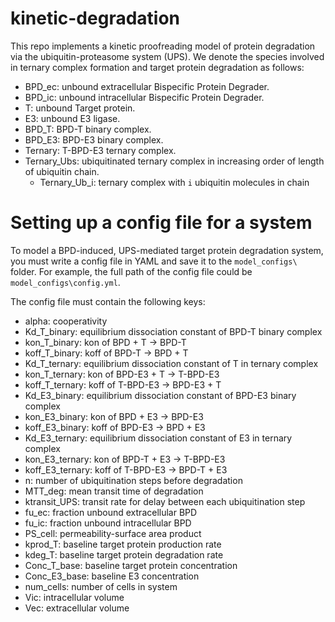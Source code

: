 # kinetic-degradation
This repo implements a kinetic proofreading model of protein degradation via the ubiquitin-proteasome system (UPS).
We denote the species involved in ternary complex formation and target protein degradation as follows:

* BPD_ec: unbound extracellular Bispecific Protein Degrader.
* BPD_ic: unbound intracellular Bispecific Protein Degrader.
* T: unbound Target protein.
* E3: unbound E3 ligase.
* BPD_T: BPD-T binary complex.
* BPD_E3: BPD-E3 binary complex.
* Ternary: T-BPD-E3 ternary complex.
* Ternary_Ubs: ubiquitinated ternary complex in increasing order of length of ubiquitin chain.
  * Ternary_Ub_i: ternary complex with `i` ubiquitin molecules in chain

# Setting up a config file for a system
To model a BPD-induced, UPS-mediated target protein degradation system, you must write a config file in YAML
and save it to the `model_configs\` folder. For example, the full path of the config file could be `model_configs\config.yml`.

The config file must contain the following keys:
- alpha: cooperativity
- Kd_T_binary: equilibrium dissociation constant of BPD-T binary complex
- kon_T_binary: kon of BPD + T -> BPD-T
- koff_T_binary: koff of BPD-T -> BPD + T
- Kd_T_ternary: equilibrium dissociation constant of T in ternary complex
- kon_T_ternary: kon of BPD-E3 + T -> T-BPD-E3
- koff_T_ternary: koff of T-BPD-E3 -> BPD-E3 + T
- Kd_E3_binary: equilibrium dissociation constant of BPD-E3 binary complex
- kon_E3_binary: kon of BPD + E3 -> BPD-E3
- koff_E3_binary: koff of BPD-E3 -> BPD + E3
- Kd_E3_ternary: equilibrium dissociation constant of E3 in ternary complex
- kon_E3_ternary: kon of BPD-T + E3 -> T-BPD-E3
- koff_E3_ternary: koff of T-BPD-E3 -> BPD-T + E3
- n: number of ubiquitination steps before degradation
- MTT_deg: mean transit time of degradation
- ktransit_UPS: transit rate for delay between each ubiquitination step
- fu_ec: fraction unbound extracellular BPD
- fu_ic: fraction unbound intracellular BPD
- PS_cell: permeability-surface area product
- kprod_T: baseline target protein production rate
- kdeg_T: baseline target protein degradation rate
- Conc_T_base: baseline target protein concentration
- Conc_E3_base: baseline E3 concentration
- num_cells: number of cells in system
- Vic: intracellular volume
- Vec: extracellular volume
